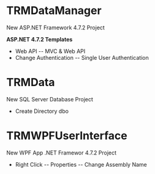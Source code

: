 # TRMDataManager

New ASP.NET Framework 4.7.2 Project

**ASP.NET 4.7.2 Templates**

- Web API -- MVC & Web API
- Change Authentication -- Single User Authentication

# TRMData

New SQL Server Database Project

- Create Directory dbo

# TRMWPFUserInterface

New WPF App .NET Framewor 4.7.2 Project

- Right Click -- Properties -- Change Assembly Name